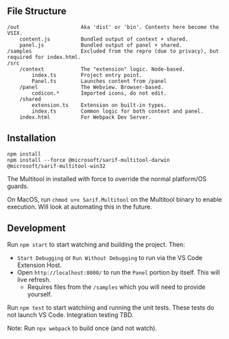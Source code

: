 ## File Structure

```
/out                    Aka 'dist' or 'bin'. Contents here become the VSIX.
    content.js          Bundled output of context + shared.
    panel.js            Bundled output of panel + shared.
/samples                Excluded from the repro (due to privacy), but required for index.html.
/src
    /context            The "extension" logic. Node-based.
        index.ts        Project entry point.
        Panel.ts        Launches content from /panel
    /panel              The Webview. Browser-based.
        codicon.*       Imported icons, do not edit.
    /shared
        extension.ts    Extension on built-in types.
        index.ts        Common logic for both context and panel.
    index.html          For Webpack Dev Server.
```

## Installation
```
npm install
npm install --force @microsoft/sarif-multitool-darwin @microsoft/sarif-multitool-win32
```
The Multitool in installed with force to override the normal platform/OS guards.

On MacOS, run `chmod u+x Sarif.Multitool` on the Multitool binary to enable execution. Will look at automating this in the future.

## Development

Run `npm start` to start watching and building the project. Then:
* `Start Debugging` or `Run Without Debugging` to run via the VS Code Extension Host.
* Open `http://localhost:8000/` to run the `Panel` portion by itself. This will live refresh.
  * Requires files from the `/samples` which you will need to provide yourself.

Run `npm test` to start watchiing and running the unit tests. These tests do not launch VS Code. Integration testing TBD.

Note: Run `npx webpack` to build once (and not watch).
